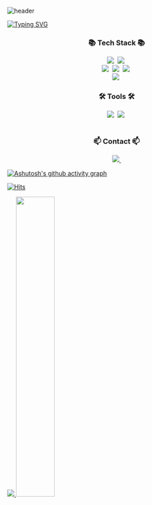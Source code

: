 <!--타이틀 부분-->
![header](https://capsule-render.vercel.app/api?type=waving&color=gradient&height=120&animation=fadeIn&section=footer&text=TaeSan+Choi&fontAlign=70)

[![Typing SVG](https://readme-typing-svg.demolab.com/?lines=Welcome!;&font=Redressed&size=40)](https://git.io/typing-svg)


<!--내용 부분-->
<h3 align="center">📚 Tech Stack 📚</h3>
<p align="center">
  <img src="https://img.shields.io/badge/Java-007396?style=flat-square&logo=Java&logoColor=white"/></a>&nbsp
  <img src="https://img.shields.io/badge/Python-3766AB?style=flat-square&logo=Python&logoColor=white"/></a>&nbsp 
<!--   <img src="https://img.shields.io/badge/Javascript-ffb13b?style=flat-square&logo=javascript&logoColor=white"/></a>&nbsp  -->
  <br>
  <img src="https://img.shields.io/badge/Spring-6DB33F?style=flat-square&logo=Spring&logoColor=white"/></a>&nbsp
  <img src="https://img.shields.io/badge/SpringBoot-6DB33F?style=flat-square&logo=SpringBoot&logoColor=white"/></a>&nbsp 
  <img src="https://img.shields.io/badge/react-20232a?style=for-the-badge&logo=react&logoColor=61DAFB" />&nbsp
<!--   <img src="https://img.shields.io/badge/Node.js-339933?style=flat-square&logo=Node.js&logoColor=white"/></a>&nbsp
  <img src="https://img.shields.io/badge/Express-000000?style=flat-square&logo=Express&logoColor=white"/></a>&nbsp -->
  <br>
  <img src="https://img.shields.io/badge/Mysql-E6B91E?style=flat-square&logo=MySql&logoColor=white"/></a>&nbsp 
<!--   <img src="https://img.shields.io/badge/AWS-232F3E?style=flat-square&logo=AmazonAWS&logoColor=white"/></a>&nbsp 
  <img src="https://img.shields.io/badge/Docker-2496ED?style=flat-square&logo=Docker&logoColor=white"/></a>&nbsp 
  <img src="https://img.shields.io/badge/Jenkins-D24939?style=flat-square&logo=Jenkins&logoColor=white"/></a>&nbsp  -->
</p>

<h3 align="center">🛠 Tools 🛠</h3>
<div align="center">
  <img src="https://img.shields.io/badge/git-F05033.svg?style=for-the-badge&logo=git&logoColor=white" />&nbsp
  <img src="https://img.shields.io/badge/github-181717.svg?style=for-the-badge&logo=github&logoColor=white" />&nbsp
</div>

<br>
<h3 align="center">📫 Contact 📫</h3>
<div align="center">

  <a href="mailto:xotks7524@gmail.com">
    <img
      src="https://img.shields.io/badge/xotks7524@gmail.com-D14836?style=for-the-badge&logo=gmail&logoColor=white"/>&nbsp
  </a>
</div>

[![Ashutosh's github activity graph](https://activity-graph.herokuapp.com/graph?username=ChoiTaeSan&theme=nord)](https://github.com/ashutosh00710/github-readme-activity-graph)


[![Hits](https://hits.seeyoufarm.com/api/count/incr/badge.svg?url=https%3A%2F%2Fgithub.com%2FChoiTaeSan&count_bg=%232AB4E5D6&title_bg=%23555555&icon=&icon_color=%23E7E7E7&title=views&edge_flat=false)](https://hits.seeyoufarm.com)

<a href="s">
  <img src="https://github-readme-stats.vercel.app/api/top-langs/?username=ChoiTaeSan&exclude_repo=dkssud8150.github.io&layout=compact&theme=tokyonight" />
</a>
<a href="s">
  <img src="https://github-readme-stats.vercel.app/api?username=ChoiTaeSan&theme=tokyonight&show_icons=true" width="42%" />
</a>

